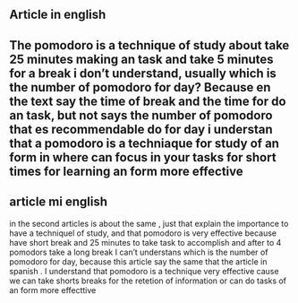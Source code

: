 
## Article in english

The pomodoro is a  technique of study about take 25 minutes making an task and take 5 minutes for a break
i don’t understand, usually which is the number of pomodoro for day?  Because  en the text say the time of break and the time for do an task, but not says the number of pomodoro that es recommendable do for day
 i understan that a pomodoro is a techniaque for study of an form in where can focus in your tasks  for short times for learning an form more effective 
---
## article mi english

in the second articles is about the same , just that explain the importance to have a techniquel of study, and that pomodoro is very effective because have short break and 25 minutes to take task to accomplish and after to 4 pomodors take a long break
I can’t understans  which is the number of pomodoro for day, because this article say the same that the article in spanish .
I understand that pomodoro is a technique very effective cause we can take shorts breaks for the retetion of information or can do tasks of an form more effecttive